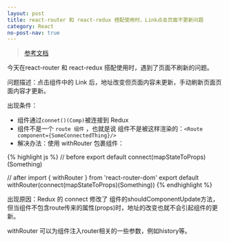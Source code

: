 ```yaml
---
layout: post
title: react-router 和 react-redux 搭配使用时，Link点击页面不更新问题
category: React
no-post-nav: true
---
```


> [参考文档](https://reacttraining.com/react-router/core/guides/redux-integration/blocked-updates)

今天在react-router 和 react-redux 搭配使用时，遇到了页面不刷新的问题。

问题描述：点击组件中的 Link 后，地址改变但页面内容未更新，手动刷新页面页面内容才更新。

出现条件：

* 组件通过`connet()(Comp)`被连接到 Redux
* 组件不是一个 `route 组件` ，也就是说 组件不是被这样渲染的：`<Route component={SomeConnectedThing}/>`
* 解决办法：使用 withRouter 包裹组件：

{% highlight js %}
// before
export default connect(mapStateToProps)(Something)

// after
import { withRouter } from 'react-router-dom'
export default withRouter(connect(mapStateToProps)(Something))
{% endhighlight %}

出现原因：Redux 的 connect 修改了 组件的shouldComponentUpdate方法，但当组件不包含route传来的属性(props)时，地址的改变也就不会引起组件的更新。

withRouter 可以为组件注入router相关的一些参数，例如history等。